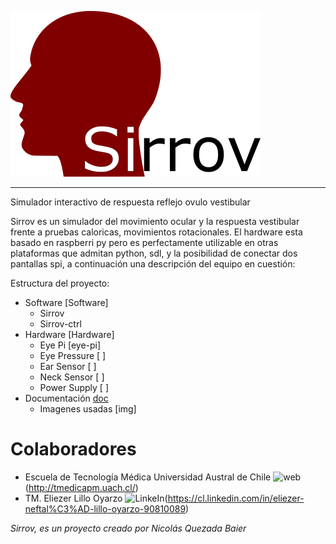 
![sirrov](doc/img/logo.png)

<hr>

Simulador interactivo de respuesta reflejo ovulo vestibular

Sirrov es un simulador del movimiento ocular y la respuesta vestibular frente a pruebas caloricas, movimientos rotacionales. El hardware esta basado en raspberri py pero es perfectamente utilizable en otras plataformas que admitan python, sdl, y la posibilidad de conectar dos pantallas spi, a continuación una descripción del equipo en cuestión:



Estructura del proyecto:
- Software [Software]
    - Sirrov 
    - Sirrov-ctrl
- Hardware [Hardware]
    - Eye Pi [eye-pi]
    - Eye Pressure [ ]
    - Ear Sensor [ ]
    - Neck Sensor [ ]
    - Power Supply [ ]
- Documentación [doc](doc/)
    - Imagenes usadas [img]


# Colaboradores
- Escuela de Tecnología Médica Universidad Austral de Chile ![web](https://img.shields.io/badge/TM-UACH_PM-success)(http://tmedicapm.uach.cl/)
- TM. Eliezer Lillo Oyarzo  ![LinkeIn](https://img.shields.io/badge/Eliezer-blue?style=plastic&logo=LinkedIn)(https://cl.linkedin.com/in/eliezer-neftal%C3%AD-lillo-oyarzo-90810089)

*Sirrov, es un proyecto creado por Nicolás Quezada Baier*

